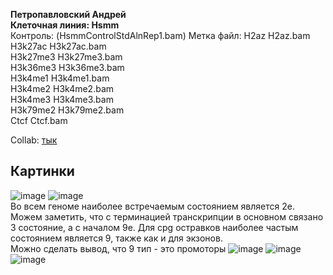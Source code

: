 **Петропавловский Андрей**  
**Клеточная линия: Hsmm**  
Контроль: (HsmmControlStdAlnRep1.bam)
Метка файл:
H2az H2az.bam  
H3k27ac H3k27ac.bam  
H3k27me3 H3k27me3.bam  
H3k36me3 H3k36me3.bam  
H3k4me1 H3k4me1.bam  
H3k4me2 H3k4me2.bam  
H3k4me3 H3k4me3.bam  
H3k79me2 H3k79me2.bam  
Ctcf Ctcf.bam  

Collab: [тык](https://colab.research.google.com/drive/1QK_wtkZ4-mdD0wsDZsg7TlhymI_eGqvM?usp=sharing)  

## Картинки
![image](https://user-images.githubusercontent.com/49417479/160264119-120b72fd-a3f8-4452-ab1c-d94580c0db08.png)
![image](https://user-images.githubusercontent.com/49417479/160264135-7ded79e6-271d-45c0-a4ae-5b0952b9c533.png)  
Во всем геноме наиболее встречаемым состоянием является 2е. Можем заметить, что с терминацией транскрипции в основном связано 3 состояние, а с началом 9е. Для cpg остравков наиболее частым состоянием является 9, также как и для экзонов.  
Можно сделать вывод, что 9 тип - это промоторы
![image](https://user-images.githubusercontent.com/49417479/160264162-25231067-7ec2-4e08-b094-274e921157ad.png)
![image](https://user-images.githubusercontent.com/49417479/160264183-0528066e-fc1b-4100-9b23-8b4d4a7342fd.png)
![image](https://user-images.githubusercontent.com/49417479/160264196-228ee080-1b0b-49d2-a853-1d2202d861c1.png)

